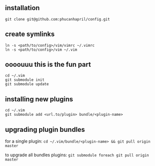 ## installation
`git clone git@github.com:phucanhapril/config.git`

## create symlinks
```
ln -s <path/to/config>/vim/vimrc ~/.vimrc
ln -s <path/to/config>/vim ~/.vim
```

## oooouuu this is the fun part
```
cd ~/.vim
git submodule init
git submodule update
```
## installing new plugins
```
cd ~/.vim
git submodule add <url.to/plugin> bundle/<plugin-name>
```

## upgrading plugin bundles
for a single plugin: `cd ~/.vim/bundle/<plugin-name> && git pull origin master`

to upgrade all bundles plugins: `git submodule foreach git pull origin master`

